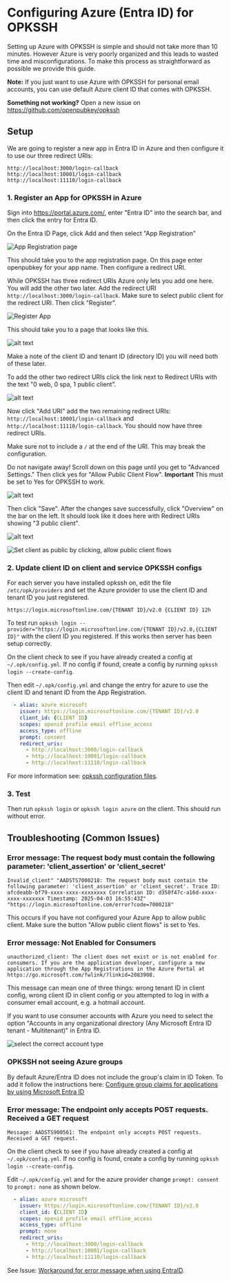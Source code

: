 # Configuring Azure (Entra ID) for OPKSSH

Setting up Azure with OPKSSH is simple and should not take more than 10 minutes.
However Azure is very poorly organized and this leads to wasted time and misconfigurations.
To make this process as straightforward as possible we provide this guide.

**Note:** If you just want to use Azure with OPKSSH for personal email accounts, you can use default Azure client ID that comes with OPKSSH.

**Something not working?** Open a new issue on <https://github.com/openpubkey/opkssh>

## Setup

We are going to register a new app in Entra ID in Azure and then configure it to use our three redirect URIs:

```
http://localhost:3000/login-callback
http://localhost:10001/login-callback
http://localhost:11110/login-callback
```

### 1. Register an App for OPKSSH in Azure

Sign into <https://portal.azure.com/>, enter "Entra ID" into the search bar, and then click the entry for Entra ID.

On the Entra ID Page, click Add and then select "App Registration"

![App Registration page](azure_figs/addapp.png)

This should take you to the app registration page.
On this page enter openpubkey for your app name.
Then configure a redirect URI.

While OPKSSH has three redirect URIs Azure only lets you add one here.
You will add the other two later.
Add the redirect URI `http://localhost:3000/login-callback`.
Make sure to select public client for the redirect URI.
Then click "Register".

![Register App](azure_figs/regapp.png)

This should take you to a page that looks like this.

![alt text](azure_figs/registered.png)

Make a note of the client ID and tenant ID (directory ID) you will need both of these later.

To add the other two redirect URIs click the link next to Redirect URIs with the text "0 web, 0 spa, 1 public client".

![alt text](azure_figs/adduri.png)

Now click "Add URI" add the two remaining redirect URIs: `http://localhost:10001/login-callback` and `http://localhost:11110/login-callback`. You should now have three redirect URIs.

Make sure not to include a `/` at the end of the URI.
This may break the configuration.

Do not navigate away!
Scroll down on this page until you get to "Advanced Settings."
Then click yes for "Allow Public Client Flow".
**Important** This must be set to Yes for OPKSSH to work.

![alt text](azure_figs/allowpublic.png)

Then click "Save".
After the changes save successfully, click "Overview" on the bar on the left.
It should look like it does here with Redirect URIs showing "3 public client".

![alt text](azure_figs/overview.png)

![Set client as public by clicking, allow public client flows](azure_figs/publicclient.png)

### 2. Update client ID on client and service OPKSSH configs

For each server you have installed opkssh on, edit the file `/etc/opk/providers` and set the Azure provider to use the client ID and tenant ID you just registered.

```
https://login.microsoftonline.com/{TENANT ID}/v2.0 {CLIENT ID} 12h
```

To test run `opkssh login --provider="https://login.microsoftonline.com/{TENANT ID}/v2.0,{CLIENT ID}"` with the client ID you registered.
If this works then server has been setup correctly.

On the client check to see if you have already created a config at `~/.opk/config.yml`. If no config if found, create a config by running `opkssh login --create-config`.

Then edit `~/.opk/config.yml` and change the entry for azure to use the client ID and tenant ID from the App Registration.

```yaml
  - alias: azure microsoft
    issuer: https://login.microsoftonline.com/{TENANT ID}/v2.0
    client_id: {CLIENT ID}
    scopes: openid profile email offline_access
    access_type: offline
    prompt: consent
    redirect_uris:
      - http://localhost:3000/login-callback
      - http://localhost:10001/login-callback
      - http://localhost:11110/login-callback
```

For more information see: [opkssh configuration files](https://github.com/openpubkey/opkssh/blob/main/docs/config.md).

### 3. Test

Then run `opkssh login` or `opkssh login azure` on the client.
This should run without error.

## Troubleshooting (Common Issues)

### Error message: The request body must contain the following parameter: 'client_assertion' or 'client_secret'

```
Invalid_client" "AADSTS7000218: The request body must contain the following parameter: 'client_assertion' or 'client_secret'. Trace ID: afcdeabb-bf79-xxxx-xxxx-xxxxxxxx Correlation ID: d350f47c-a16d-xxxx-xxxx-xxxxxxx Timestamp: 2025-04-03 16:55:43Z" "https://login.microsoftonline.com/error?code=7000218"
```

This occurs if you have not configured your Azure App to allow public client. Make sure the button "Allow public client flows" is set to Yes.

### Error message: Not Enabled for Consumers

```
unauthorized_client: The client does not exist or is not enabled for consumers. If you are the application developer, configure a new application through the App Registrations in the Azure Portal at https://go.microsoft.com/fwlink/?linkid=2083908.
```

This message can mean one of three things: wrong tenant ID in client config, wrong client ID in client config or you attempted to log in with a consumer email account, e.g. a hotmail account.

If you want to use consumer accounts with Azure you need to select the option "Accounts in any organizational directory (Any Microsoft Entra ID tenant - Multitenant)" in Entra ID.

![select the correct account type](azure_figs/accounttypes.png)

### OPKSSH not seeing Azure groups

By default Azure/Entra ID does not include the group's claim in ID Token.
To add it follow the instructions here: [Configure group claims for applications by using Microsoft Entra ID](https://learn.microsoft.com/en-us/entra/identity/hybrid/connect/how-to-connect-fed-group-claims)

### Error message: The endpoint only accepts POST requests. Received a GET request

```
Message: AADSTS900561: The endpoint only accepts POST requests. Received a GET request.
```

On the client check to see if you have already created a config at `~/.opk/config.yml`. If no config is found, create a config by running `opkssh login --create-config`.

Edit `~/.opk/config.yml` and for the azure provider change `prompt: consent` to `prompt: none` as shown below.

```yaml
  - alias: azure microsoft
    issuer: https://login.microsoftonline.com/{TENANT ID}/v2.0
    client_id: {CLIENT ID}
    scopes: openid profile email offline_access
    access_type: offline
    prompt: none
    redirect_uris:
      - http://localhost:3000/login-callback
      - http://localhost:10001/login-callback
      - http://localhost:11110/login-callback
```

See Issue: [Workaround for error message when using EntraID](https://github.com/openpubkey/opkssh/issues/253).

